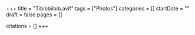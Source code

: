 +++
title = "Tibibbiibib.avif"
tags = ["Photos"]
categories = []
startDate = ""
draft = false
pages = []

citations = []
+++
